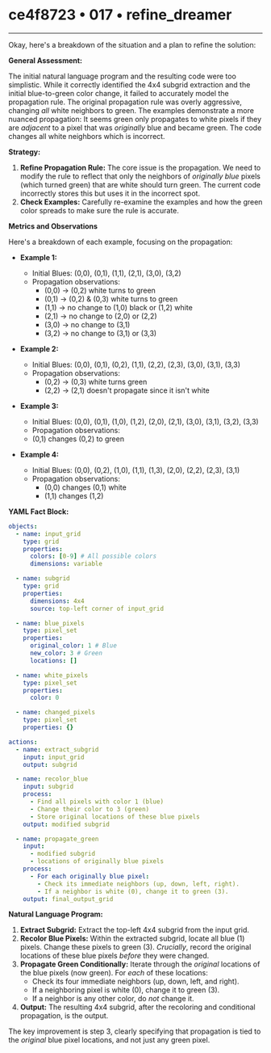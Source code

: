 # ce4f8723 • 017 • refine_dreamer

---
Okay, here's a breakdown of the situation and a plan to refine the solution:

**General Assessment:**

The initial natural language program and the resulting code were too simplistic. While it correctly identified the 4x4 subgrid extraction and the initial blue-to-green color change, it failed to accurately model the propagation rule. The original propagation rule was overly aggressive, changing *all* white neighbors to green. The examples demonstrate a more nuanced propagation: It seems green only propagates to white pixels if they are *adjacent* to a pixel that was *originally* blue and became green. The code changes all white neighbors which is incorrect.

**Strategy:**
1.  **Refine Propagation Rule:** The core issue is the propagation. We need to modify the rule to reflect that only the neighbors of *originally blue* pixels (which turned green) that are white should turn green. The current code incorrectly stores this but uses it in the incorrect spot.
2. **Check Examples:** Carefully re-examine the examples and how the green color spreads to make sure the rule is accurate.

**Metrics and Observations**

Here's a breakdown of each example, focusing on the propagation:

*   **Example 1:**
    *   Initial Blues: (0,0), (0,1), (1,1), (2,1), (3,0), (3,2)
    *   Propagation observations:
        *   (0,0) -> (0,2) white turns to green
        *   (0,1) -> (0,2) & (0,3) white turns to green
        *   (1,1) -> no change to (1,0) black or (1,2) white
        *   (2,1) -> no change to (2,0) or (2,2)
        *    (3,0) -> no change to (3,1)
        *    (3,2) -> no change to (3,1) or (3,3)
*   **Example 2:**
     *  Initial Blues: (0,0), (0,1), (0,2), (1,1), (2,2), (2,3), (3,0), (3,1), (3,3)
    *   Propagation observations:
        *   (0,2) -> (0,3) white turns green
        *    (2,2) -> (2,1) doesn't propagate since it isn't white

*   **Example 3:**
    *   Initial Blues: (0,0), (0,1), (1,0), (1,2), (2,0), (2,1), (3,0), (3,1), (3,2), (3,3)
    *   Propagation observations:
      * (0,1) changes (0,2) to green

*   **Example 4:**
     *  Initial Blues: (0,0), (0,2), (1,0), (1,1), (1,3), (2,0), (2,2), (2,3), (3,1)
    *   Propagation observations:
         *  (0,0) changes (0,1) white
         *  (1,1) changes (1,2)

**YAML Fact Block:**

```yaml
objects:
  - name: input_grid
    type: grid
    properties:
      colors: [0-9] # All possible colors
      dimensions: variable

  - name: subgrid
    type: grid
    properties:
      dimensions: 4x4
      source: top-left corner of input_grid

  - name: blue_pixels
    type: pixel_set
    properties:
      original_color: 1 # Blue
      new_color: 3 # Green
      locations: []

  - name: white_pixels
    type: pixel_set
    properties:
      color: 0

  - name: changed_pixels
    type: pixel_set
    properties: {}

actions:
  - name: extract_subgrid
    input: input_grid
    output: subgrid

  - name: recolor_blue
    input: subgrid
    process:
      - Find all pixels with color 1 (blue)
      - Change their color to 3 (green)
      - Store original locations of these blue pixels
    output: modified subgrid

  - name: propagate_green
    input:
      - modified subgrid
      - locations of originally blue pixels
    process:
      - For each originally blue pixel:
        - Check its immediate neighbors (up, down, left, right).
        - If a neighbor is white (0), change it to green (3).
    output: final_output_grid
```

**Natural Language Program:**

1.  **Extract Subgrid:** Extract the top-left 4x4 subgrid from the input grid.
2.  **Recolor Blue Pixels:** Within the extracted subgrid, locate all blue (1) pixels. Change these pixels to green (3). *Crucially*, record the original locations of these blue pixels *before* they were changed.
3.  **Propagate Green Conditionally:** Iterate through the *original* locations of the blue pixels (now green). For *each* of these locations:
    *   Check its four immediate neighbors (up, down, left, and right).
    *   If a neighboring pixel is white (0), change it to green (3).
    *   If a neighbor is any other color, do *not* change it.
4.  **Output:** The resulting 4x4 subgrid, after the recoloring and conditional propagation, is the output.

The key improvement is step 3, clearly specifying that propagation is tied to the *original* blue pixel locations, and not just any green pixel.

